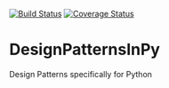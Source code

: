 [![Build Status](https://travis-ci.org/jmeline/DesignPatternsInPy.svg?branch=master)](https://travis-ci.org/jmeline/DesignPatternsInPy)
[![Coverage Status](https://coveralls.io/repos/jmeline/DesignPatternsInPy/badge.png?branch=master)](https://coveralls.io/r/jmeline/DesignPatternsInPy?branch=master)

DesignPatternsInPy
==================

Design Patterns specifically for Python

